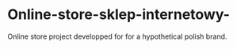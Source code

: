 # Online-store-sklep-internetowy-
Online store project developped for for a hypothetical polish brand.
